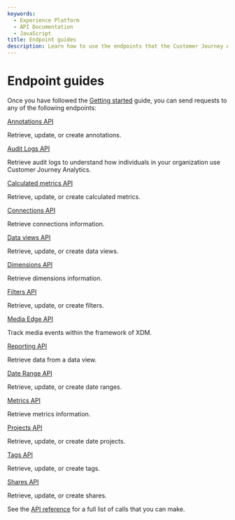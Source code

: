 ```yaml
---
keywords:
  - Experience Platform
  - API Documentation
  - JavaScript
title: Endpoint guides
description: Learn how to use the endpoints that the Customer Journey Analytics API offers.
---
```

# Endpoint guides

Once you have followed the [Getting started](../getting-started/index.md) guide, you can send requests to any of the following endpoints:

<DiscoverBlock slots="link, text"/>

[Annotations API](annotations/index.md)

Retrieve, update, or create annotations.

<DiscoverBlock slots="link, text"/>

[Audit Logs API](auditlogs/index.md)

Retrieve audit logs to understand how individuals in your organization use Customer Journey Analytics.

<DiscoverBlock slots="link, text"/>

[Calculated metrics API](calculatedmetrics/index.md)

Retrieve, update, or create calculated metrics.

<DiscoverBlock slots="link, text"/> 

[Connections API](connections/index.md)

Retrieve connections information.

<DiscoverBlock slots="link, text"/>

[Data views API](dataviews/index.md)

Retrieve, update, or create data views.

<DiscoverBlock slots="link, text"/>

[Dimensions API](dimensions/index.md)

Retrieve dimensions information.

<DiscoverBlock slots="link, text"/>

[Filters API](filters/index.md)

Retrieve, update, or create filters.

[Media Edge API](media-edge/index.md)

Track media events within the framework of XDM.

<DiscoverBlock slots="link, text"/>

[Reporting API](reporting/index.md)

Retrieve data from a data view.

<DiscoverBlock slots="link, text"/>

[Date Range API](dateranges/index.md)

Retrieve, update, or create date ranges.

<DiscoverBlock slots="link, text"/>

[Metrics API](metrics/index.md)

Retrieve metrics information.

<DiscoverBlock slots="link, text"/>

[Projects API](projects/index.md)

Retrieve, update, or create date projects.

<DiscoverBlock slots="link, text"/>

[Tags API](componentmetadata/tags/index.md)

Retrieve, update, or create tags.

<DiscoverBlock slots="link, text"/>

[Shares API](componentmetadata/shares/index.md)

Retrieve, update, or create shares.

See the [API reference](../api.md) for a full list of calls that you can make.
